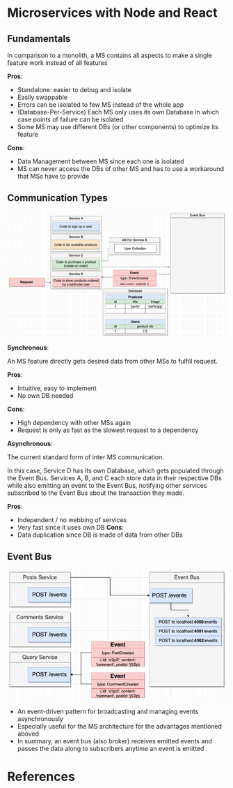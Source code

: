 # Microservices with Node and React

## **Fundamentals**

In comparison to a monolith, a MS contains all aspects to make a single feature work instead of all features

**Pros**:

- Standalone: easier to debug and isolate
- Easily swappable
- Errors can be isolated to few MS instead of the whole app
- (Database-Per-Service) Each MS only uses its own Database in which case points of failure can be isolated
- Some MS may use different DBs (or other components) to optimize its feature

**Cons**:

- Data Management between MS since each one is isolated
- MS can never access the DBs of other MS and has to use a workaround that MSs have to provide

## Communication Types

![comminication types](./screenshots/communication_types.png)

**Synchronous**:

An MS feature directly gets desired data from other MSs to fulfill request.

**Pros**:

- Intuitive, easy to implement
- No own DB needed

**Cons**:

- High dependency with other MSs again
- Request is only as fast as the slowest request to a dependency

**Asynchronous**:

The current standard form of inter MS communication.

In this case, Service D has its own Database, which gets populated through the Event Bus. Services A, B, and C each store data in their respective DBs while also emitting an event to the Event Bus, notifying other services subscribed to the Event Bus about the transaction they made.

**Pros**:

- Independent / no webbing of services
- Very fast since it uses own DB
  **Cons**:
- Data duplication since DB is made of data from other DBs

## Event Bus

![event bus](./screenshots/event_bus.png)

- An event-driven pattern for broadcasting and managing events asynchronously
- Especially useful for the MS architecture for the advantages mentioned aboved
- In summary, an event bus (also broker) receives emitted events and passes the data along to subscribers anytime an event is emitted

# References
